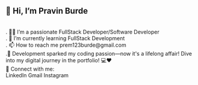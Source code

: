  <h2>👋 Hi, I’m Pravin Burde</h2><br>
. 👨‍💻 I’m a passionate FullStack Developer/Software Developer<br>
. 🌱 I’m currently learning FullStack Development <br>
. 📫 How to reach me prem123burde@gmail.com <br>
.🚀 Development sparked my coding passion—now it's a lifelong affair! Dive into my digital journey in the portfolio! 💻❤️ <br>
📲 Connect with me: <br>
LinkedIn Gmail Instagram

<!---
pravinburde955/pravinburde955 is a ✨ special ✨ repository because its `README.md` (this file) appears on your GitHub profile.
You can click the Preview link to take a look at your changes.
--->
